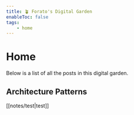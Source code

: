 ```yaml
---
title: 🪴 Forato's Digital Garden
enableToc: false
tags:
	- home
---
```

# Home

Below is a list of all the posts in this digital garden.

## Architecture Patterns
[[notes/test|test]]